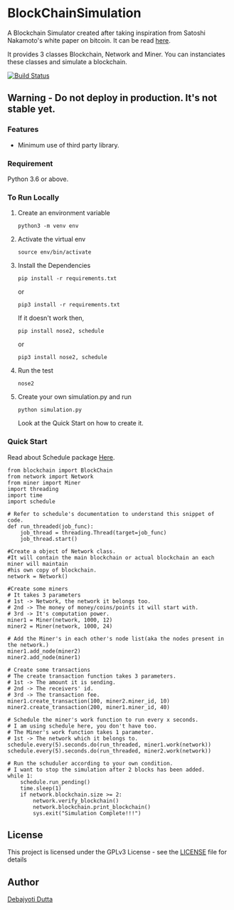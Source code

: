 # BlockChainSimulation
A Blockchain Simulator created after taking inspiration from Satoshi Nakamoto's white paper on bitcoin. It can be read [here](https://bitcoin.org/bitcoin.pdf).

It provides 3 classes Blockchain, Network and Miner. You can instanciates these classes and simulate a blockchain.

[![Build Status](https://travis-ci.com/DeboDevelop/BlockChainSimulation.svg?branch=main)](https://travis-ci.com/DeboDevelop/BlockChainSimulation)

## Warning - Do not deploy in production. It's not stable yet.

### Features
- Minimum use of third party library.

### Requirement

Python 3.6 or above.

### To Run Locally

1. Create an environment variable

    `python3 -m venv env`
    
2. Activate the virtual env

   `source env/bin/activate`

3. Install the Dependencies

    `pip install -r requirements.txt`

    or

    `pip3 install -r requirements.txt`

    If it doesn't work then,

    `pip install nose2, schedule`

    or

    `pip3 install nose2, schedule`

4. Run the test

    `nose2`

4. Create your own simulation.py and run

    `python simulation.py`

    Look at the Quick Start on how to create it.

### Quick Start

Read about Schedule package [Here](https://pypi.org/project/schedule/).

```
from blockchain import BlockChain
from network import Network
from miner import Miner
import threading
import time
import schedule

# Refer to schedule's documentation to understand this snippet of code.
def run_threaded(job_func):
    job_thread = threading.Thread(target=job_func)
    job_thread.start()

#Create a object of Network class.
#It will contain the main blockchain or actual blockchain an each miner will maintain
#his own copy of blockchain.
network = Network()

#Create some miners
# It takes 3 parameters
# 1st -> Network, the network it belongs too.
# 2nd -> The money of money/coins/points it will start with.
# 3rd -> It's computation power.
miner1 = Miner(network, 1000, 12)
miner2 = Miner(network, 1000, 24)

# Add the Miner's in each other's node list(aka the nodes present in the network.)
miner1.add_node(miner2)
miner2.add_node(miner1)

# Create some transactions
# The create transaction function takes 3 parameters.
# 1st -> The amount it is sending.
# 2nd -> The receivers' id.
# 3rd -> The transaction fee.
miner1.create_transaction(100, miner2.miner_id, 10)
miner2.create_transaction(200, miner1.miner_id, 40)

# Schedule the miner's work function to run every x seconds.
# I am using schedule here, you don't have too.
# The Miner's work function takes 1 parameter.
# 1st -> The network which it belongs to.
schedule.every(5).seconds.do(run_threaded, miner1.work(network))
schedule.every(5).seconds.do(run_threaded, miner2.work(network))

# Run the schuduler according to your own condition.
# I want to stop the simulation after 2 blocks has been added.
while 1:
    schedule.run_pending()
    time.sleep(1)
    if network.blockchain.size >= 2:
        network.verify_blockchain()
        network.blockchain.print_blockchain()
        sys.exit("Simulation Complete!!!")
```

## License

This project is licensed under the GPLv3 License - see the [LICENSE](LICENSE) file for details

## Author

[Debajyoti Dutta](https://github.com/DeboDevelop)
